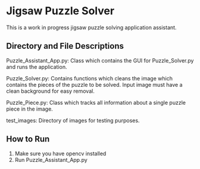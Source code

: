 # Jigsaw Puzzle Solver
This is a work in progress jigsaw puzzle solving application assistant.

## Directory and File Descriptions

Puzzle_Assistant_App.py:
Class which contains the GUI for Puzzle_Solver.py and runs the application.

Puzzle_Solver.py: 
Contains functions which cleans the image which contains the pieces of the 
puzzle to be solved.
Input image must have a clean background for easy removal. 

Puzzle_Piece.py: 
Class which tracks all information about a single puzzle piece in the image.

test_images:
Directory of images for testing purposes.

## How to Run
1. Make sure you have opencv installed
2. Run Puzzle_Assistant_App.py
